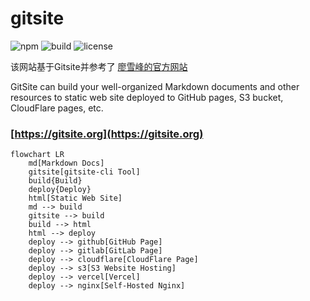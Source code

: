 # gitsite


![npm](https://img.shields.io/npm/v/gitsite-cli) ![build](https://github.com/michaelliao/gitsite/actions/workflows/gitsite.yml/badge.svg
) ![license](https://img.shields.io/github/license/michaelliao/gitsite)


该网站基于Gitsite并参考了 [廖雪峰的官方网站](https://liaoxuefeng.com)

GitSite can build your well-organized Markdown documents and other resources to static web site deployed to GitHub pages, S3 bucket, CloudFlare pages, etc.

### [https://gitsite.org](https://gitsite.org)

```mermaid
flowchart LR
    md[Markdown Docs]
    gitsite[gitsite-cli Tool]
    build{Build}
    deploy{Deploy}
    html[Static Web Site]
    md --> build
    gitsite --> build
    build --> html
    html --> deploy
    deploy --> github[GitHub Page]
    deploy --> gitlab[GitLab Page]
    deploy --> cloudflare[CloudFlare Page]
    deploy --> s3[S3 Website Hosting]
    deploy --> vercel[Vercel]
    deploy --> nginx[Self-Hosted Nginx]
```
